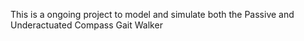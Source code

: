 This is a ongoing project to model and simulate both the Passive and Underactuated Compass Gait Walker
